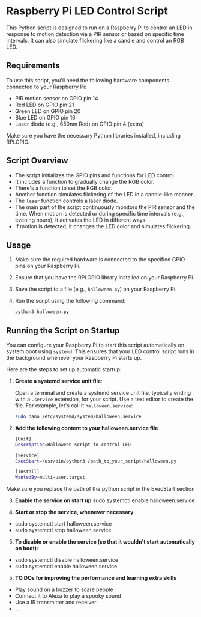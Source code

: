 # Raspberry Pi LED Control Script

This Python script is designed to run on a Raspberry Pi to control an LED in response to motion detection via a PIR sensor or based on specific time intervals. It can also simulate flickering like a candle and control an RGB LED.

## Requirements

To use this script, you'll need the following hardware components connected to your Raspberry Pi:

- PIR motion sensor on GPIO pin 14
- Red LED on GPIO pin 21
- Green LED on GPIO pin 20
- Blue LED on GPIO pin 16
- Laser diode (e.g., 650nm Red) on GPIO pin 4 (extra)

Make sure you have the necessary Python libraries installed, including RPi.GPIO.

## Script Overview

- The script initializes the GPIO pins and functions for LED control.
- It includes a function to gradually change the RGB color.
- There's a function to set the RGB color.
- Another function simulates flickering of the LED in a candle-like manner.
- The `laser` function controls a laser diode.
- The main part of the script continuously monitors the PIR sensor and the time. When motion is detected or during specific time intervals (e.g., evening hours), it activates the LED in different ways.
- If motion is detected, it changes the LED color and simulates flickering.

## Usage

1. Make sure the required hardware is connected to the specified GPIO pins on your Raspberry Pi.
2. Ensure that you have the RPi.GPIO library installed on your Raspberry Pi.
3. Save the script to a file (e.g., `halloween.py`) on your Raspberry Pi.
4. Run the script using the following command:

   ```bash
   python3 halloween.py

## Running the Script on Startup

You can configure your Raspberry Pi to start this script automatically on system boot using `systemd`. This ensures that your LED control script runs in the background whenever your Raspberry Pi starts up.

Here are the steps to set up automatic startup:

1. **Create a systemd service unit file**:

   Open a terminal and create a systemd service unit file, typically ending with a `.service` extension, for your script. Use a text editor to create the file. For example, let's call it `halloween.service`:

   ```bash
   sudo nano /etc/systemd/system/halloween.service

2. **Add the following content to your halloween.service file**
   ```bash
   [Unit]
   Description=Halloween script to control LED

   [Service]
   ExecStart=/usr/bin/python3 /path_to_your_script/halloween.py

   [Install]
   WantedBy=multi-user.target

Make sure you replace the path of the python script in the ExecStart section

3. **Enable the service on start up**
sudo systemctl enable halloween.service

4. **Start or stop the service, whenever necessary**
- sudo systemctl start halloween.service
- sudo systemctl stop halloween.service

5. **To disable or enable the service (so that it wouldn't start automatically on boot)**:
- sudo systemctl disable halloween.service
- sudo systemctl enable halloween.service


5. **TO DOs for improving the performance and learning extra skills**
- Play sound on a buzzer to scare people
- Connect it to Alexa to play a spooky sound
- Use a IR transmitter and receiver
- ...
